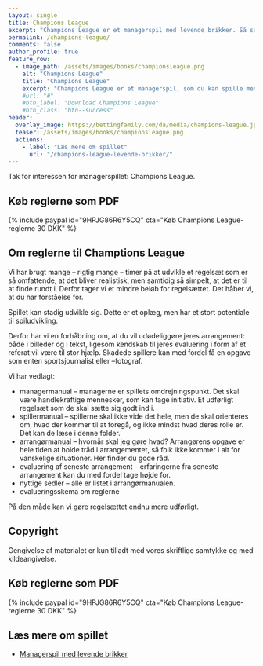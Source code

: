 ```yaml
---
layout: single
title: Champions League
excerpt: "Champions League er et managerspil med levende brikker. Så saml dit fodboldhold, udnævn managers og gå i gang med at udvikle spillet."
permalink: /champions-league/
comments: false
author_profile: true
feature_row:
  - image_path: /assets/images/books/championsleague.png
    alt: "Champions League"
    title: "Champions League"
    excerpt: "Champions League er et managerspil, som du kan spille med levende brikker."
    #url: "#"
    #btn_label: "Download Champions League"
    #btn_class: "btn--success"
header:
  overlay_image: https://bettingfamily.com/da/media/champions-league.jpg
  teaser: /assets/images/books/championsleague.png
  actions:
    - label: "Læs mere om spillet"
      url: "/champions-league-levende-brikker/"
---
```


Tak for interessen for managerspillet: Champions League.

## Køb reglerne som PDF

{% include paypal id="9HPJG86R6Y5CQ" cta="Køb Champions League-reglerne 30 DKK" %}

## Om reglerne til Champtions League

Vi har brugt mange – rigtig mange – timer på at udvikle et regelsæt som er så omfattende, at det bliver realistisk, men samtidig så simpelt, at det er til at finde rundt i. Derfor tager vi et mindre beløb for regelsættet. Det håber vi, at du har forståelse for.

Spillet kan stadig udvikle sig. Dette er et oplæg, men har et stort potentiale til spiludvikling.

Derfor har vi en forhåbning om, at du vil udødeliggøre jeres arrangement: både i billeder og i tekst, ligesom kendskab til jeres evaluering i form af et referat vil være til stor hjælp. Skadede spillere kan med fordel få en opgave som enten sportsjournalist eller –fotograf. 

Vi har vedlagt:

- managermanual – managerne er spillets omdrejningspunkt. Det skal være handlekraftige mennesker, som kan tage initiativ. Et udførligt regelsæt som de skal sætte sig godt ind i.
- spillermanual – spillerne skal ikke vide det hele, men de skal orienteres om, hvad der kommer til at foregå, og ikke mindst hvad deres rolle er. Det kan de læse i denne folder.
- arrangørmanual – hvornår skal jeg gøre hvad? Arrangørens opgave er hele tiden at holde tråd i arrangementet, så folk ikke kommer i alt for vanskelige situationer. Her finder du gode råd.
- evaluering af seneste arrangement – erfaringerne fra seneste arrangement kan du med fordel tage højde for.
- nyttige sedler – alle er listet i arrangørmanualen.
- evalueringsskema om reglerne

På den måde kan vi gøre regelsættet endnu mere udførligt.

## Copyright

Gengivelse af materialet er kun tilladt med vores skriftlige samtykke og med kildeangivelse.

## Køb reglerne som PDF

{% include paypal id="9HPJG86R6Y5CQ" cta="Køb Champions League-reglerne 30 DKK" %}

## Læs mere om spillet

- [Managerspil med levende brikker](/champions-league-levende-brikker/)